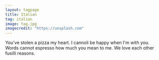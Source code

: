 ```yaml
---
layout: tagpage
title: Italian
tag: italian
image: tag.jpg
imagecredit: "https://unsplash.com"
---
```

You've stolen a pizza my heart.
I cannoli be happy when I'm with you.
Words cannot espresso how much you mean to me.
We love each other fusilli reasons.